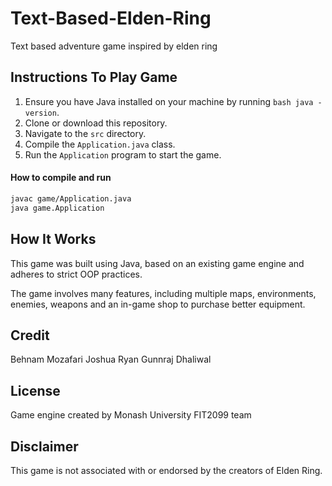# Text-Based-Elden-Ring

Text based adventure game inspired by elden ring

## Instructions To Play Game

1. Ensure you have Java installed on your machine by running ```bash java -version```.
2. Clone or download this repository.
3. Navigate to the `src` directory.
4. Compile the `Application.java` class.
5. Run the `Application` program to start the game.

#### How to compile and run
```bash
javac game/Application.java
java game.Application
```

## How It Works

This game was built using Java, based on an existing game engine and adheres to strict OOP practices. 

The game involves many features, including multiple maps, environments, enemies, weapons and an in-game shop to purchase better equipment.

## Credit

Behnam Mozafari
Joshua Ryan
Gunnraj Dhaliwal

## License

Game engine created by Monash University FIT2099 team

## Disclaimer

This game is not associated with or endorsed by the creators of Elden Ring.
